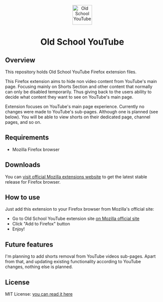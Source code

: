 <div style="text-align: center;">
  <img src="./icons/appico.svg" alt="Old School YouTube" width="64" height="64" />
  <h1>Old School YouTube</h1>
</div>

## Overview

This repository holds Old School YouTube Firefox extension files.

This Firefox extension aims to hide non video content from YouTube's main page. Focusing mainly on Shorts Section and other content that normally can only be disabled temporarily. Thus giving back to the users ability to decide what content they want to see on YouTube's main page.

Extension focuses on YouTube's main page experience. Currently no changes were made to YouTube's sub-pages. Although one is planned (see below). You will be able to view shorts on their dedicated page, channel pages, and so on.

## Requirements

- Mozilla Firefox browser

## Downloads

You can [visit official Mozilla extensions website](https://addons.mozilla.org/en-US/firefox/extensions/) to get the latest stable release for Firefox browser.

## How to use

Just add this extension to your Firefox browser from Mozilla's official site:
- Go to Old School YouTube extension site [on Mozilla official site](https://addons.mozilla.org/en-US/firefox/extensions/)
- Click "Add to Firefox" button
- Enjoy!

## Future features

I'm planning to add shorts removal from YouTube videos sub-pages. Apart from that, and updating existing functionality according to YouTube changes, nothing else is planned.

## License

MIT License: [you can read it here](https://github.com/OstrowskiDev/old-school-youtube/blob/main/LICENSE.txt)